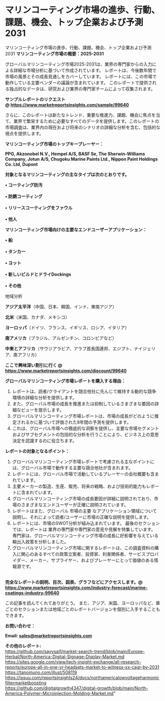 # マリンコーティング市場の進歩、行動、課題、機会、トップ企業および予測2031
マリンコーティング市場の進歩、行動、課題、機会、トップ企業および予測2031
<strong><b>マリンコーティング市場の概要：2025-2031</b></strong>

グローバルマリンコーティング市場2025-2031は、業界の専門家からの入力による詳細な市場分析に基づいて作成されています。 レポートは、今後数年間で市場の風景とその成長見通しをカバーしています。 レポートには、この市場で動作している主要ベンダーの議論が含まれています。 このレポートで提供される独占的なデータは、研究および業界の専門家チームによって収集されます。

<strong>サンプルレポートのリクエスト @ <a href=https://www.marketreportsinsights.com/sample/99640>https://www.marketreportsinsights.com/sample/99640</a></strong>

さらに、このレポートは新たなトレンド、重要な推進力、課題、機会に焦点を当て、業界で繁栄するために必要なすべてのデータを提供します。このレポートの市場調査は、業界内の現在および将来のシナリオの詳細な分析を含む、包括的な視点を提供します。

<strong>マリンコーティング市場のトップキープレーヤー：</strong>

<strong>PPG, Akzonobel N.V., Hempel A/S, BASF Se, The Sherwin-Williams Company, Jotun A/S, Chugoku Marine Paints Ltd., Nippon Paint Holdings Co. Ltd, Dupont</strong>

<strong><b>対象となるマリンコーティングの主なタイプは次のとおりです。</b></strong>

<strong>• コーティング防汚<br><br>• 防錆コーティング<br><br>• リリースコーティングをファウル<br><br>• 他人</strong>

<strong><b>マリンコーティング市場向けの主要なエンドユーザーアプリケーション：</b></strong>

<strong>• 船<br><br>• タンカー<br><br>• ヨット<br><br>• 新しいビルドとドライDockings<br><br>• その他</strong>

 地域分析

<strong><b>アジア太平洋</b></strong>（中国、日本、韓国、インド、東南アジア）

<strong><b>北米</b></strong>（米国、カナダ、メキシコ）

<strong><b>ヨーロッパ</b></strong>（ドイツ、フランス、イギリス、ロシア、イタリア）

<strong><b>南アメリカ</b></strong>（ブラジル、アルゼンチン、コロンビアなど）

<strong><b>中東とアフリカ</b></strong>（サウジアラビア、アラブ首長国連邦、エジプト、ナイジェリア、南アフリカ）

<strong>ここで興味深い割引に行く @ <a href=https://www.marketreportsinsights.com/discount/99640>https://www.marketreportsinsights.com/discount/99640</a></strong>

<strong><b>グローバルマリンコーティング市場レポートを購入する理由：</b></strong>
<ol>
  <li>レポートは、読者/クライアントを競合他社に先んじて維持する動的な競争環境の詳細な分析を提供します。</li>
  <li>また、グローバル市場の成長を推進または抑制しているさまざまな要因の詳細なビューを提示します。</li>
  <li>グローバルマリンコーティング市場レポートは、市場の成長がどのように推定されるかに基づいて評価された8年間の予測を提供します。</li>
  <li>これは、グローバル市場への徹底的な洞察を提供し、主要な市場セグメントおよびサブセグメントの包括的な分析を行うことにより、ビジネス上の意思決定を認識するのに役立ちます。</li>
</ol>
<strong><b>レポートの対象となるポイント：</b></strong>
<ol>
  <li>グローバルマリンコーティング市場レポートで考慮される主なポイントには、グローバル市場で動作する主要な競合他社が含まれます。</li>
  <li>レポートには、グローバル市場で活動しているプレーヤーの会社概要も含まれています。</li>
  <li>主要メーカーの製造、生産、販売、将来の戦略、および技術的能力もレポートに含まれています。</li>
  <li>グローバルマリンコーティング市場の成長要因が詳細に説明されており、市場のさまざまなエンドユーザーが正確に説明されています。</li>
  <li>レポートはまた、グローバル 市場の主要 なアプリケーション領域について説明し、それによって読者/ユーザーに市場の正確な説明を提供します。</li>
  <li>レポートには、市場のSWOT分析が組み込まれています。 最後のセクションでは、レポートは 業界の専門家や専門家の意見や見解を特集しています。 専門家は、グローバルマリンコーティング市場の成長に好影響を与えている輸出入政策を分析しました。</li>
  <li>グローバルマリンコーティング市場に関するレポートは、この調査資料の購入に関心のあるすべての政策立案者、投資家、利害関係者、サービスプロバイダー、メーカー、サプライヤー、およびプレーヤーにとって価値のある情報源です。</li>
</ol><br>
<strong>完全なレポートの説明、目次、図表、グラフなどにアクセスします。@ <a href=https://www.marketreportsinsights.com/industry-forecast/marine-coatings-industry-99640>https://www.marketreportsinsights.com/industry-forecast/marine-coatings-industry-99640</a></strong>

この記事を読んでくれてありがとう。 また、アジア、米国、ヨーロッパなど、章ごとのセクションまたは地域ごとのレポートバージョンを個別に入手することもできます。

<strong><b>お問い合わせ：</b></strong>

<strong>Email: </strong><a href=mailto:sales@marketreportsinsights.com><strong>sales@marketreportsinsights.com</strong></a>

<strong>その他のレポート:</strong>
<br>
<a href=https://github.com/sayysaif/market-search-trend/blob/main/Europe-Herbal/North-America-Digital-Signage-Display-Market.md>https://github.com/sayysaif/market-search-trend/blob/main/Europe-Herbal/North-America-Digital-Signage-Display-Market.md</a>
<br>
<a href=https://sites.google.com/view/tech-insight-exchange/all-research-reports/europe-all-in-one-vr-headsets-market-to-witness-xx-cagr-by-2031>https://sites.google.com/view/tech-insight-exchange/all-research-reports/europe-all-in-one-vr-headsets-market-to-witness-xx-cagr-by-2031</a>
<br>
<a href=https://tanomuno.com/illust/508119>https://tanomuno.com/illust/508119</a>
<br>
<a href=https://issuu.com/reportsinsights24/docs/northamericalowvoltageharmonicfiltermarketboosting>https://issuu.com/reportsinsights24/docs/northamericalowvoltageharmonicfiltermarketboosting</a>
<br>
<a href=https://github.com/digitalgrowth4347/digital-growth/blob/main/North-America-Polymer-Microinjection-Molding-Market.md>https://github.com/digitalgrowth4347/digital-growth/blob/main/North-America-Polymer-Microinjection-Molding-Market.md</a>"
